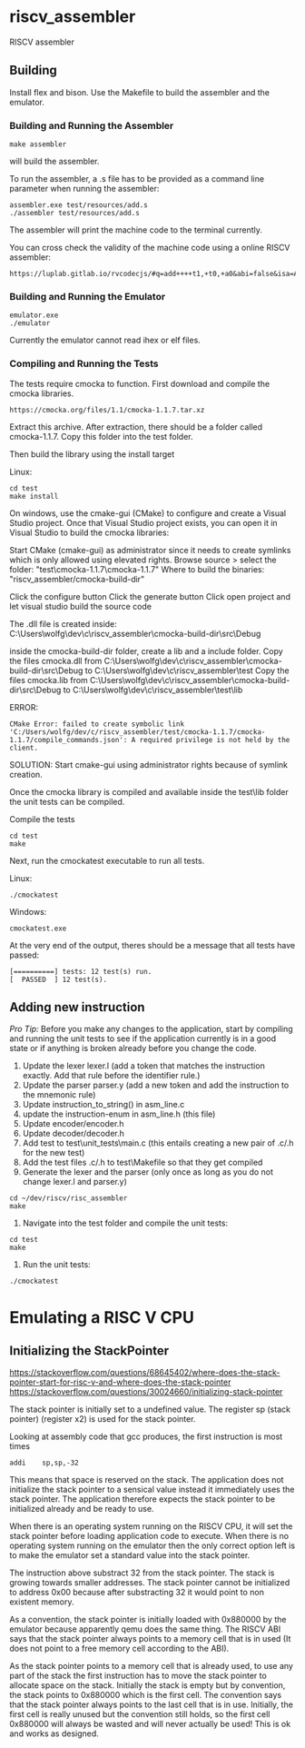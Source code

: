 # riscv_assembler

RISCV assembler

## Building

Install flex and bison. Use the Makefile to build the assembler and the emulator.

### Building and Running the Assembler

```
make assembler
```

will build the assembler.

To run the assembler, a .s file has to be provided as a command line parameter
when running the assembler:

```
assembler.exe test/resources/add.s
./assembler test/resources/add.s
```

The assembler will print the machine code to the terminal currently.

You can cross check the validity of the machine code using a online RISCV assembler:

```
https://luplab.gitlab.io/rvcodecjs/#q=add++++t1,+t0,+a0&abi=false&isa=AUTO
```

### Building and Running the Emulator

```
emulator.exe
./emulator
```

Currently the emulator cannot read ihex or elf files.

### Compiling and Running the Tests

The tests require cmocka to function.
First download and compile the cmocka libraries.

```
https://cmocka.org/files/1.1/cmocka-1.1.7.tar.xz
```

Extract this archive. After extraction, there should be a folder called cmocka-1.1.7.
Copy this folder into the test folder.

Then build the library using the install target

Linux:

```
cd test
make install
```

On windows, use the cmake-gui (CMake) to configure and create a Visual Studio project.
Once that Visual Studio project exists, you can open it in Visual Studio to build
the cmocka libraries:

Start CMake (cmake-gui) as administrator since it needs to create symlinks which is only allowed using elevated rights.
Browse source > select the folder: "test\cmocka-1.1.7\cmocka-1.1.7"
Where to build the binaries: "riscv_assembler/cmocka-build-dir"

Click the configure button
Click the generate button
Click open project and let visual studio build the source code

The .dll file is created inside: C:\Users\wolfg\dev\c\riscv_assembler\cmocka-build-dir\src\Debug

inside the cmocka-build-dir folder, create a lib and a include folder.
Copy the files cmocka.dll from C:\Users\wolfg\dev\c\riscv_assembler\cmocka-build-dir\src\Debug to C:\Users\wolfg\dev\c\riscv_assembler\test
Copy the files cmocka.lib from C:\Users\wolfg\dev\c\riscv_assembler\cmocka-build-dir\src\Debug to C:\Users\wolfg\dev\c\riscv_assembler\test\lib

ERROR:
```
CMake Error: failed to create symbolic link 'C:/Users/wolfg/dev/c/riscv_assembler/test/cmocka-1.1.7/cmocka-1.1.7/compile_commands.json': A required privilege is not held by the client.
```

SOLUTION:
Start cmake-gui using administrator rights because of symlink creation.

Once the cmocka library is compiled and available inside the test\lib folder the unit tests can be compiled.

Compile the tests

```
cd test
make
```

Next, run the cmockatest executable to run all tests.

Linux:
```
./cmockatest
```

Windows:
```
cmockatest.exe
```

At the very end of the output, theres should be a message that all tests have passed:

```
[==========] tests: 12 test(s) run.
[  PASSED  ] 12 test(s).
```




## Adding new instruction

*Pro Tip:* Before you make any changes to the application, start by
compiling and running the unit tests to see if the application currently
is in a good state or if anything is broken already before you change the code.

1. Update the lexer lexer.l (add a token that matches the instruction exactly. Add that rule before the identifier rule.)
1. Update the parser parser.y (add a new <sym> token and add the instruction to the mnemonic rule)
1. Update instruction_to_string() in asm_line.c
1. update the instruction-enum in asm_line.h (this file)
1. Update encoder/encoder.h
1. Update decoder/decoder.h
1. Add test to test\unit_tests\main.c (this entails creating a new pair of .c/.h for the new test)
1. Add the test files .c/.h to test\Makefile so that they get compiled
1. Generate the lexer and the parser (only once as long as you do not change lexer.l and parser.y)
```
cd ~/dev/riscv/risc_assembler
make
```
1. Navigate into the test folder and compile the unit tests:
```
cd test
make
```
1. Run the unit tests:
```
./cmockatest
```



# Emulating a RISC V CPU

## Initializing the StackPointer

https://stackoverflow.com/questions/68645402/where-does-the-stack-pointer-start-for-risc-v-and-where-does-the-stack-pointer
https://stackoverflow.com/questions/30024660/initializing-stack-pointer

The stack pointer is initially set to a undefined value.
The register sp (stack pointer) (register x2) is used for the stack pointer.

Looking at assembly code that gcc produces, the first instruction is most times

```
addi	sp,sp,-32
```

This means that space is reserved on the stack. The application does not initialize the
stack pointer to a sensical value instead it immediately uses the stack pointer.
The application therefore expects the stack pointer to be initialized already and be ready to use.

When there is an operating system running on the RISCV CPU, it will set the stack pointer before
loading application code to execute. When there is no operating system running on the emulator then
the only correct option left is to make the emulator set a standard value into the stack pointer.

The instruction above substract 32 from the stack pointer. The stack is growing towards smaller addresses.
The stack pointer cannot be initialized to address 0x00 because after substracting 32 it would point to
non existent memory.

As a convention, the stack pointer is initially loaded with 0x880000 by the emulator because apparently
qemu does the same thing. The RISCV ABI says that the stack pointer always points to a memory cell that
is in used (It does not point to a free memory cell according to the ABI).

As the stack pointer points to a memory cell that is already used, to use
any part of the stack the first instruction has to move the stack pointer to allocate space on the stack.
Initially the stack is empty but by convention, the stack points to 0x880000 which is the first cell.
The convention says that the stack pointer always points to the last cell that is in use. Initially,
the first cell is really unused but the convention still holds, so the first cell 0x880000 will always be wasted
and will never actually be used! This is ok and works as designed.
